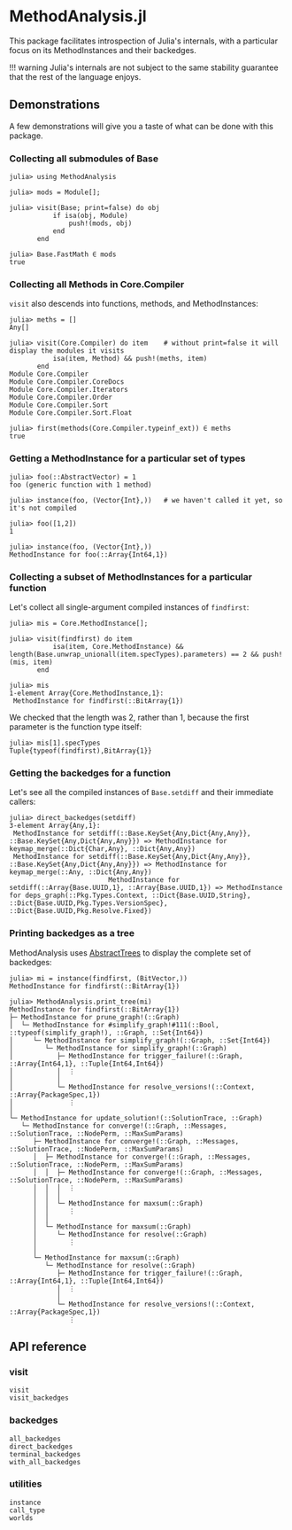 # MethodAnalysis.jl

This package facilitates introspection of Julia's internals, with a particular focus on its MethodInstances and their backedges.

!!! warning
    Julia's internals are not subject to the same stability guarantee that the rest of the language enjoys.

## Demonstrations

A few demonstrations will give you a taste of what can be done with this package.

### Collecting all submodules of Base

```jldoctest
julia> using MethodAnalysis

julia> mods = Module[];

julia> visit(Base; print=false) do obj
           if isa(obj, Module)
               push!(mods, obj)
           end
       end

julia> Base.FastMath ∈ mods
true
```

### Collecting all Methods in Core.Compiler

`visit` also descends into functions, methods, and MethodInstances:

```jldoctest; setup=:(using MethodAnalysis)
julia> meths = []
Any[]

julia> visit(Core.Compiler) do item    # without print=false it will display the modules it visits
           isa(item, Method) && push!(meths, item)
       end
Module Core.Compiler
Module Core.Compiler.CoreDocs
Module Core.Compiler.Iterators
Module Core.Compiler.Order
Module Core.Compiler.Sort
Module Core.Compiler.Sort.Float

julia> first(methods(Core.Compiler.typeinf_ext)) ∈ meths
true
```

### Getting a MethodInstance for a particular set of types

```jldoctest; setup=:(using MethodAnalysis)
julia> foo(::AbstractVector) = 1
foo (generic function with 1 method)

julia> instance(foo, (Vector{Int},))   # we haven't called it yet, so it's not compiled

julia> foo([1,2])
1

julia> instance(foo, (Vector{Int},))
MethodInstance for foo(::Array{Int64,1})
```

### Collecting a subset of MethodInstances for a particular function

Let's collect all single-argument compiled instances of `findfirst`:

```jldoctest findfirst; setup=:(using MethodAnalysis)
julia> mis = Core.MethodInstance[];

julia> visit(findfirst) do item
           isa(item, Core.MethodInstance) && length(Base.unwrap_unionall(item.specTypes).parameters) == 2 && push!(mis, item)
       end

julia> mis
1-element Array{Core.MethodInstance,1}:
 MethodInstance for findfirst(::BitArray{1})
```

We checked that the length was 2, rather than 1, because the first parameter is the function type itself:

```jldoctest findfirst
julia> mis[1].specTypes
Tuple{typeof(findfirst),BitArray{1}}
```

### Getting the backedges for a function

Let's see all the compiled instances of `Base.setdiff` and their immediate callers:

```jldoctest; setup=(using MethodAnalysis)
julia> direct_backedges(setdiff)
3-element Array{Any,1}:
 MethodInstance for setdiff(::Base.KeySet{Any,Dict{Any,Any}}, ::Base.KeySet{Any,Dict{Any,Any}}) => MethodInstance for keymap_merge(::Dict{Char,Any}, ::Dict{Any,Any})
 MethodInstance for setdiff(::Base.KeySet{Any,Dict{Any,Any}}, ::Base.KeySet{Any,Dict{Any,Any}}) => MethodInstance for keymap_merge(::Any, ::Dict{Any,Any})
                         MethodInstance for setdiff(::Array{Base.UUID,1}, ::Array{Base.UUID,1}) => MethodInstance for deps_graph(::Pkg.Types.Context, ::Dict{Base.UUID,String}, ::Dict{Base.UUID,Pkg.Types.VersionSpec}, ::Dict{Base.UUID,Pkg.Resolve.Fixed})
```

### Printing backedges as a tree

MethodAnalysis uses [AbstractTrees](https://github.com/JuliaCollections/AbstractTrees.jl) to display the complete set of backedges:

```jldoctest; setup=:(using MethodAnalysis)
julia> mi = instance(findfirst, (BitVector,))
MethodInstance for findfirst(::BitArray{1})

julia> MethodAnalysis.print_tree(mi)
MethodInstance for findfirst(::BitArray{1})
├─ MethodInstance for prune_graph!(::Graph)
│  └─ MethodInstance for #simplify_graph!#111(::Bool, ::typeof(simplify_graph!), ::Graph, ::Set{Int64})
│     └─ MethodInstance for simplify_graph!(::Graph, ::Set{Int64})
│        └─ MethodInstance for simplify_graph!(::Graph)
│           ├─ MethodInstance for trigger_failure!(::Graph, ::Array{Int64,1}, ::Tuple{Int64,Int64})
│           │  ⋮
│           │  
│           └─ MethodInstance for resolve_versions!(::Context, ::Array{PackageSpec,1})
│              ⋮
│              
└─ MethodInstance for update_solution!(::SolutionTrace, ::Graph)
   └─ MethodInstance for converge!(::Graph, ::Messages, ::SolutionTrace, ::NodePerm, ::MaxSumParams)
      ├─ MethodInstance for converge!(::Graph, ::Messages, ::SolutionTrace, ::NodePerm, ::MaxSumParams)
      │  ├─ MethodInstance for converge!(::Graph, ::Messages, ::SolutionTrace, ::NodePerm, ::MaxSumParams)
      │  │  ├─ MethodInstance for converge!(::Graph, ::Messages, ::SolutionTrace, ::NodePerm, ::MaxSumParams)
      │  │  │  ⋮
      │  │  │  
      │  │  └─ MethodInstance for maxsum(::Graph)
      │  │     ⋮
      │  │     
      │  └─ MethodInstance for maxsum(::Graph)
      │     └─ MethodInstance for resolve(::Graph)
      │        ⋮
      │        
      └─ MethodInstance for maxsum(::Graph)
         └─ MethodInstance for resolve(::Graph)
            ├─ MethodInstance for trigger_failure!(::Graph, ::Array{Int64,1}, ::Tuple{Int64,Int64})
            │  ⋮
            │  
            └─ MethodInstance for resolve_versions!(::Context, ::Array{PackageSpec,1})
               ⋮
```

## API reference

### visit

```@docs
visit
visit_backedges
```

### backedges

```@docs
all_backedges
direct_backedges
terminal_backedges
with_all_backedges
```

### utilities

```@docs
instance
call_type
worlds
```
